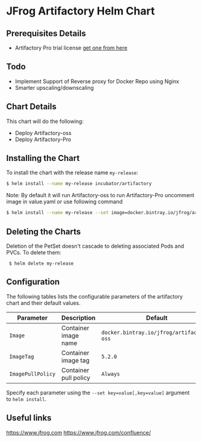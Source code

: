 # JFrog Artifactory Helm Chart

## Prerequisites Details

* Artifactory Pro trial license [get one from here](https://www.jfrog.com/artifactory/free-trial/)

## Todo

* Implement Support of Reverse proxy for Docker Repo using Nginx
* Smarter upscaling/downscaling

## Chart Details
This chart will do the following:

* Deploy Artifactory-oss
* Deploy Artifactory-Pro

## Installing the Chart

To install the chart with the release name `my-release`:

```bash
$ helm install --name my-release incubator/artifactory
```

Note: By default it will run Artifactory-oss to run Artifactory-Pro uncomment image in value.yaml or use following command
```bash
$ helm install --name my-release --set image=docker.bintray.io/jfrog/artifactory-pro incubator/artifactory
```

## Deleting the Charts

Deletion of the PetSet doesn't cascade to deleting associated Pods and PVCs. To delete them:

```
 $ helm delete my-release
```

## Configuration

The following tables lists the configurable parameters of the artifactory chart and their default values.

|         Parameter         |           Description             |                         Default                          |
|---------------------------|-----------------------------------|----------------------------------------------------------|
| `Image`                   | Container image name              | `docker.bintray.io/jfrog/artifactory-oss`                |
| `ImageTag`                | Container image tag               | `5.2.0`                                                 |
| `ImagePullPolicy`         | Container pull policy             | `Always`                                                 |

Specify each parameter using the `--set key=value[,key=value]` argument to `helm install`.


## Useful links
https://www.jfrog.com
https://www.jfrog.com/confluence/
